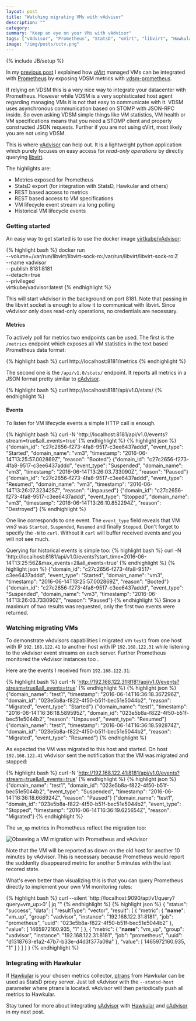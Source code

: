 ```yaml
---
layout: post
title: "Watching migrating VMs with vAdvisor"
description: ""
category:
summary: "Keep an eye on your VMs with vAdvisor"
tags: ["vAdvisor", "Prometheus", "StatsD", "oVirt", "libvirt", "Hawkular"]
image: "/img/posts/cctv.png"
---
```

{% include JB/setup %}

In my [previous
post](http://rmohr.github.io/virtualization/2016/04/12/monitor-your-ovirt-datacenter-with-prometheus)
I explained how [oVirt](http://ovirt.org) managed VMs can be integrated with
[Prometheus](https://prometheus.io/) by exposing VDSM metrics with
[vdsm-prometheus](https://github.com/rmohr/vdsm-prometheus).

If relying on VDSM this is a very nice way to integrate your datacenter with
Prometheus. However while VDSM is a very sophisticated host agent regarding
managing VMs it is not that easy to communicate with it. VDSM uses asynchronous
communication based on STOMP with JSON-RPC inside. So even asking VDSM simple
things like VM statistics, VM health or VM specifications means that you need a
STOMP client and properly constructed JSON requests. Further if you are not
using oVirt, most likely you are not using VDSM.

This is where [vAdvisor](https://github.com/kubevirt/vAdvisor) can help out. It
is a lightweight python application which purely focuses on easy access for
*read-only operations* by directly querying [libvirt](http://libvirt.org/).

The highlights are:

 * Metrics exposed for Prometheus
 * StatsD export (for integration with StatsD, Hawkular and others)
 * REST based access to metrics
 * REST based access to VM specifications
 * VM lifecycle event stream via long polling
 * Historical VM lifecycle events

### Getting started
An easy way to get started is to use the docker image [virtkube/vAdvisor](https://hub.docker.com/r/virtkube/vadvisor/):

{% highlight bash %}
docker run \
    --volume=/var/run/libvirt/libvirt-sock-ro:/var/run/libvirt/libvirt-sock-ro:Z \
    --name vadvisor \
    --publish 8181:8181 \
    --detach=true \
    --privileged \
    virtkube/vadvisor:latest
{% endhighlight %}

This will start vAdvisor in the background on port 8181. Note that passing in
the libvirt socket is enough to allow it to communicat with libvirt. Since
vAdvisor only does read-only operations, no credentials are necessary.

#### Metrics

To actively poll for metrics two endpoints can be used. The first is the
`/metrics` endpoint which exposes all VM statistics in the text based
Prometheus data format:

{% highlight bash %}
curl http://localhost:8181/metrics
{% endhighlight %}

The second one is the `/api/v1.0/stats/` endpoint. It reports all metrics in a
JSON format pretty similar to [cAdvisor](https://github.com/google/cadvisor).

{% highlight bash %}
curl http://localhost:8181/api/v1.0/stats/
{% endhighlight %}

#### Events

To listen for VM lifecycle events a simple HTTP call is enough.

{% highlight bash %}
curl -N 'http://localhost:8181/api/v1.0/events?stream=true&all_events=true'
{% endhighlight %}
{% highlight json %}
{"domain_id": "c27c2656-f273-4fa8-9517-c3ee6437addd", "event_type": "Started", "domain_name": "vm3", "timestamp": "2016-06-14T13:25:57.002869Z", "reason": "Booted"}
{"domain_id": "c27c2656-f273-4fa8-9517-c3ee6437addd", "event_type": "Suspended", "domain_name": "vm3", "timestamp": "2016-06-14T13:26:03.733090Z", "reason": "Paused"}
{"domain_id": "c27c2656-f273-4fa8-9517-c3ee6437addd", "event_type": "Resumed", "domain_name": "vm3", "timestamp": "2016-06-14T13:26:07.323425Z", "reason": "Unpaused"}
{"domain_id": "c27c2656-f273-4fa8-9517-c3ee6437addd", "event_type": "Stopped", "domain_name": "vm3", "timestamp": "2016-06-14T13:26:10.852294Z", "reason": "Destroyed"}
{% endhighlight %}

One line corresponds to one event. The `event_type` field reveals that VM _vm3_
was `Started`, `Suspended`, `Resumed` and finally `Stopped`. Don't forget to
specify the `-N` to `curl`. Without it `curl` will buffer received events and
you will not see much.


Querying for historical events is simple too:
{% highlight bash %}
curl -N 'http://localhost:8181/api/v1.0/events?start_time=2016-06-14T13:25:56Z&max_events=2&all_events=true'
{% endhighlight %}
{% highlight json %}
{"domain_id": "c27c2656-f273-4fa8-9517-c3ee6437addd", "event_type": "Started", "domain_name": "vm3", "timestamp": "2016-06-14T13:25:57.002869Z", "reason": "Booted"}
{"domain_id": "c27c2656-f273-4fa8-9517-c3ee6437addd", "event_type": "Suspended", "domain_name": "vm3", "timestamp": "2016-06-14T13:26:03.733090Z", "reason": "Paused"}
{% endhighlight %}
Since a maximum of two results was requested, only the first two events were
returned.

### Watching migrating VMs

To demonstrate vAdvisors capabilities I migrated vm `test1` from one host with
IP `192.168.122.41` to another host with IP `192.168.122.31` while listening to
the vAdvisor event streams on each server. Further Prometheus monitored the
vAdvisor instances too .

Here are the events I received from `192.168.122.31`:

{% highlight bash %}
curl -N 'http://192.168.122.31:8181/api/v1.0/events?stream=true&all_events=true'
{% endhighlight %}
{% highlight json %}
{"domain_name": "test1", "timestamp": "2016-06-14T16:36:18.367296Z", "domain_id": "023e5b8a-f822-4f50-b51f-bec51e5044b2", "reason": "Migrated", "event_type": "Started"}
{"domain_name": "test1", "timestamp": "2016-06-14T16:36:18.589595Z", "domain_id": "023e5b8a-f822-4f50-b51f-bec51e5044b2", "reason": "Unpaused", "event_type": "Resumed"}
{"domain_name": "test1", "timestamp": "2016-06-14T16:36:18.592874Z", "domain_id": "023e5b8a-f822-4f50-b51f-bec51e5044b2", "reason": "Migrated", "event_type": "Resumed"}
{% endhighlight %}

As expected the VM was migrated to this host and started. On host
`192.168.122.41` vAdvisor sent the notification that the VM was migrated and
stopped:

{% highlight bash %}
curl -N 'http://192.168.122.41:8181/api/v1.0/events?stream=true&all_events=true'
{% endhighlight %}
{% highlight json %}
{"domain_name": "test1", "domain_id": "023e5b8a-f822-4f50-b51f-bec51e5044b2", "event_type": "Suspended", "timestamp": "2016-06-14T16:36:18.668924Z", "reason": "Paused"}
{"domain_name": "test1", "domain_id": "023e5b8a-f822-4f50-b51f-bec51e5044b2", "event_type": "Stopped", "timestamp": "2016-06-14T16:36:19.625654Z", "reason": "Migrated"}
{% endhighlight %}

The `vm_up` metrics in Prometheus reflect the migration too:

<img src="{{ site.url }}/img/posts/vm_migrated.png" class="img-responsive" alt="Obseving a VM migration with Prometheus and vAdvisor">

Note that the VM will be reported as down on the old host for another 10
minutes by vAdvisor. This is necessary because Prometheus would report the
suddenlty disappeared metric for another 5 minutes with the last recored state.

What's even better than visualizing this is that you can query Prometheus
directly to implement your own VM monitoring rules:

{% highlight bash %}
curl --silent 'http://localhost:9090/api/v1/query?query=vm_up>0' | jq ""
{% endhighlight %}
{% highlight json %}
{
  "status": "success",
  "data": {
    "resultType": "vector",
    "result": [
      {
        "metric": {
          "__name__": "vm_up",
          "group": "vadvisor",
          "instance": "192.168.122.31:8181",
          "job": "prometheus",
          "uuid": "023e5b8a-f822-4f50-b51f-bec51e5044b2"
        },
        "value": [
          1465972160.935,
          "1"
        ]
      },
      {
        "metric": {
          "__name__": "vm_up",
          "group": "vadvisor",
          "instance": "192.168.122.31:8181",
          "job": "prometheus",
          "uuid": "d1318763-e1a2-47b7-b33e-d4d3f377a09a"
        },
        "value": [
          1465972160.935,
          "1"
        ]
      }
    ]
  }
}
{% endhighlight %}

### Integrating with Hawkular

If [Hawkular](http://www.hawkular.org/) is your chosen metrics collector,
[ptrans](https://github.com/hawkular/hawkular-metrics/tree/master/clients/ptranslator)
from Hawkular can be used as StatsD proxy server. Just tell vAdvisor with the
`--statsd-host` parameter where ptrans is located. vAdvisor will then
periodically push all metrics to Hawkular.

Stay tuned for more about integrating
[vAdvisor](https://github.com/kubevirt/vAdvisor) with
[Hawkular](http://www.hawkular.org/) and
[cAdvisor](https://github.com/google/cadvisor) in my next post.
